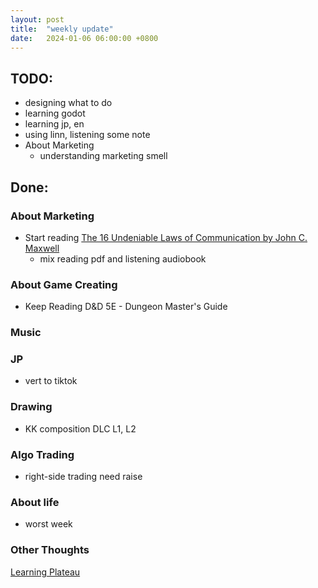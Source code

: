```yaml
---
layout: post
title:  "weekly update"
date:   2024-01-06 06:00:00 +0800
---
```


## TODO:
* designing what to do
* learning godot
* learning jp, en
* using linn, listening some note
* About Marketing
  * understanding marketing smell


## Done:

### About Marketing
* Start reading  [The 16 Undeniable Laws of Communication by John C. Maxwell](https://www.youtube.com/watch?v=SaAPYWVbg3U)
  * mix reading pdf and listening audiobook

### About Game Creating
* Keep Reading D&D 5E - Dungeon Master's Guide 

### Music

### JP
* vert to tiktok

### Drawing
* KK composition DLC L1, L2


### Algo Trading
* right-side trading need raise 

### About life
* worst week

### Other Thoughts
[Learning Plateau](https://lattice.posetmage.com/2024/01/05/Learning-Plateau.html)